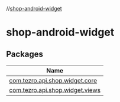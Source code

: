 //[shop-android-widget](index.md)



# shop-android-widget  


## Packages  
  
|  Name | 
|---|
| <a name="com.tezro.api.shop.widget.core////PointingToDeclaration/"></a>[com.tezro.api.shop.widget.core](shop-android-widget/com.tezro.api.shop.widget.core/index.md)|
| <a name="com.tezro.api.shop.widget.views////PointingToDeclaration/"></a>[com.tezro.api.shop.widget.views](shop-android-widget/com.tezro.api.shop.widget.views/index.md)|

